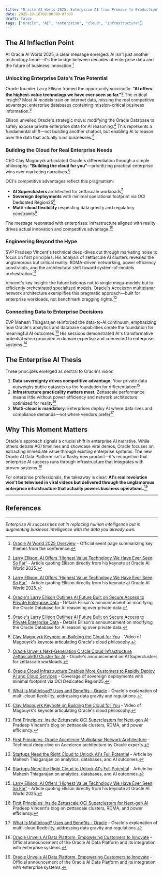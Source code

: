 ```yaml
---
title: "Oracle AI World 2025: Enterprise AI from Promise to Production"
date: 2025-10-18T09:00:00-07:00
draft: false
tags: ["Oracle", "AI", "enterprise", "cloud", "infrastructure"]
---
```


## The AI Inflection Point

At Oracle AI World 2025, a clear message emerged: AI isn't just another technology trend—it's the bridge between decades of enterprise data and the future of business innovation.[^1]

### Unlocking Enterprise Data's True Potential

Oracle founder Larry Ellison framed the opportunity succinctly: **"AI offers the highest-value technology we have ever seen so far."**[^2] The critical insight? Most AI models train on internet data, missing the real competitive advantage: enterprise databases containing mission-critical business information.[^2]

Ellison unveiled Oracle's strategic move: modifying the Oracle Database to safely expose private enterprise data for AI reasoning.[^3] This represents a fundamental shift—not building another chatbot, but enabling AI to reason over the data that actually runs businesses.[^3]

### Building the Cloud for Real Enterprise Needs

CEO Clay Magouyrk articulated Oracle's differentiation through a simple philosophy: **"Building the cloud for you"**—prioritizing practical enterprise wins over marketing narratives.[^4]

OCI's competitive advantages reflect this pragmatism:
- **AI Superclusters** architected for zettascale workloads[^5]
- **Sovereign deployments** with minimal operational footprint via OCI Dedicated Region25[^6]
- **Multi-cloud flexibility** respecting data gravity and regulatory constraints[^7]

The message resonated with enterprises: infrastructure aligned with reality drives actual innovation and competitive advantage.[^4]

### Engineering Beyond the Hype

SVP Pradeep Vincent's technical deep-dives cut through marketing noise to focus on first principles. His analysis of zettascale AI clusters revealed the unglamorous but critical reality: RDMA-driven networking, power efficiency constraints, and the architectural shift toward system-of-models orchestration.[^8]

Vincent's key insight: the future belongs not to single mega-models but to efficiently orchestrated specialized models. Oracle's Acceleron multiplanar network architecture exemplifies this pragmatic approach—built for enterprise workloads, not benchmark bragging rights.[^9]

### Connecting Data to Enterprise Decisions

EVP Mahesh Thiagarajan reinforced the data-to-AI continuum, emphasizing how Oracle's analytics and database capabilities create the foundation for meaningful AI outcomes.[^10] His sessions demonstrated AI's transformative potential when grounded in domain expertise and connected to enterprise systems.[^10]

## The Enterprise AI Thesis

Three principles emerged as central to Oracle's vision:

1. **Data sovereignty drives competitive advantage**: Your private data outweighs public datasets as the foundation for differentiation[^2]
2. **Infrastructure practicality matters most**: Zettascale performance means little without power efficiency and network architecture optimized for reality[^8]
3. **Multi-cloud is mandatory**: Enterprises deploy AI where data lives and compliance demands—not where vendors prefer[^7]

## Why This Moment Matters

Oracle's approach signals a crucial shift in enterprise AI narrative. While others debate AGI timelines and showcase viral demos, Oracle focuses on extracting immediate value through existing enterprise systems. The new Oracle AI Data Platform isn't a flashy new product—it's recognition that enterprise AI success runs through infrastructure that integrates with proven systems.[^11]

For enterprise professionals, the takeaway is clear: **AI's real revolution won't be televised in viral videos but delivered through the unglamorous enterprise infrastructure that actually powers business operations.**[^11]

---

## References

[^1]: [Oracle AI World 2025 Overview](https://www.oracle.com/ai-world/) - Official event page summarizing key themes from the conference.

[^2]: [Larry Ellison: AI Offers 'Highest Value Technology We Have Ever Seen So Far'](https://techstrong.ai/agentic-ai/larry-ellison-ai-offers-highest-value-technology-we-have-ever-seen-so-far/) - Article quoting Ellison directly from his keynote at Oracle AI World 2025.

[^3]: [Oracle's Larry Ellison Outlines AI Future Built on Secure Access to Private Enterprise Data](https://www.techfinitive.com/oracles-larry-ellison-outlines-ai-future-built-on-secure-access-to-private-enterprise-data/) - Details Ellison's announcement on modifying the Oracle Database for AI reasoning over private data.

[^4]: [Clay Magouyrk Keynote on Building the Cloud for You](https://www.youtube.com/watch?v=fR9ooQGVA98) - Video of Magouyrk's keynote articulating Oracle's cloud philosophy.

[^5]: [Oracle Unveils Next-Generation Oracle Cloud Infrastructure Zettascale10 Cluster for AI](https://www.oracle.com/news/announcement/ai-world-oracle-unveils-next-generation-oci-zettascale10-cluster-for-ai-2025-10-14/) - Oracle's announcement on AI Superclusters for zettascale workloads.

[^6]: [Oracle Cloud Infrastructure Enables More Customers to Rapidly Deploy AI and Cloud Services](https://fox4kc.com/business/press-releases/cision/20251014SF96997/oracle-cloud-infrastructure-enables-more-customers-to-rapidly-deploy-ai-and-cloud-services) - Coverage of sovereign deployments with minimal footprint via OCI Dedicated Region25.

[^7]: [What Is Multicloud? Uses and Benefits - Oracle](https://www.oracle.com/cloud/multicloud/what-is-multicloud/) - Oracle's explanation of multi-cloud flexibility, addressing data gravity and regulations.

[^8]: [First Principles: Inside Zettascale OCI Superclusters for Next-gen AI](https://blogs.oracle.com/cloud-infrastructure/post/first-principles-zettascale-oci-superclusters) - Pradeep Vincent's blog on zettascale clusters, RDMA, and power efficiency.

[^9]: [First Principles: Oracle Acceleron Multiplanar Network Architecture](https://blogs.oracle.com/cloud-infrastructure/post/first-principles-oracle-acceleron-multiplanar) - Technical deep-dive on Acceleron architecture by Oracle experts.

[^10]: [Startups Need the Right Cloud to Unlock AI's Full Potential](https://techcrunch.com/sponsor/oracle/startups-need-the-right-cloud-to-unlock-ais-full-potential/) - Article by Mahesh Thiagarajan on analytics, databases, and AI outcomes.

[^11]: [Oracle Unveils AI Data Platform, Empowering Customers to Innovate](https://www.oracle.com/news/announcement/ai-world-oracle-unveils-ai-data-platform-empowering-customers-to-innovate-in-the-ai-era-2025-10-14/) - Official announcement of the Oracle AI Data Platform and its integration with enterprise systems.

---

*Enterprise AI success lies not in replacing human intelligence but in augmenting business intelligence with the data you already own.*
